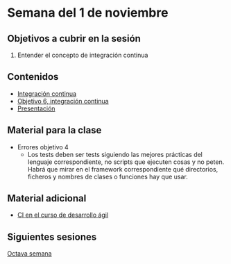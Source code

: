 # Semana del 1 de noviembre


## Objetivos a cubrir en la sesión

1. Entender el concepto de integración continua

## Contenidos

* [Integración continua](http://jj.github.io/IV/documentos/temas/Integracion_continua)
* [Objetivo 6, integración
  continua](http://jj.github.io/IV/documentos/proyecto/6.CI)
* [Presentación](http://jj.github.io/IV/preso/CI.html#/)

## Material para la clase

* Errores objetivo 4
  * Los tests deben ser tests siguiendo las mejores prácticas del lenguaje
    correspondiente, no scripts que ejecuten cosas y no peten. Habrá que mirar
    en el framework correspondiente qué directorios, ficheros y nombres de
    clases o funciones hay que usar.


## Material adicional

* [CI en el curso de desarrollo ágil](https://jj.github.io/curso-tdd/temas/CI.html)

## Siguientes sesiones

[Octava semana](semana-08.md)
